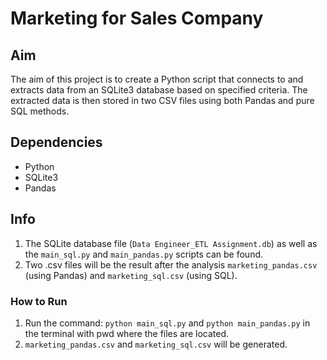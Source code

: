 # Marketing for Sales Company

## Aim

The aim of this project is to create a Python script that connects to and extracts data from an SQLite3 database based on specified criteria. The extracted data is then stored in two CSV files using both Pandas and pure SQL methods.

## Dependencies

- Python
- SQLite3
- Pandas

## Info

1) The SQLite database file (`Data Engineer_ETL Assignment.db`) as well as the `main_sql.py` and `main_pandas.py` scripts can be found.
2) Two .csv files will be the result after the analysis `marketing_pandas.csv` (using Pandas) and `marketing_sql.csv` (using SQL).

### How to Run

1) Run the command: `python main_sql.py` and `python main_pandas.py` in the terminal with pwd where the files are located.
2) `marketing_pandas.csv` and `marketing_sql.csv` will be generated.
